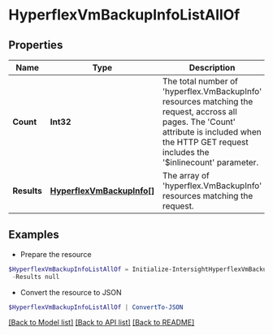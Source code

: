 # HyperflexVmBackupInfoListAllOf
## Properties

Name | Type | Description | Notes
------------ | ------------- | ------------- | -------------
**Count** | **Int32** | The total number of &#39;hyperflex.VmBackupInfo&#39; resources matching the request, accross all pages. The &#39;Count&#39; attribute is included when the HTTP GET request includes the &#39;$inlinecount&#39; parameter. | [optional] 
**Results** | [**HyperflexVmBackupInfo[]**](HyperflexVmBackupInfo.md) | The array of &#39;hyperflex.VmBackupInfo&#39; resources matching the request. | [optional] 

## Examples

- Prepare the resource
```powershell
$HyperflexVmBackupInfoListAllOf = Initialize-IntersightHyperflexVmBackupInfoListAllOf  -Count null `
 -Results null
```

- Convert the resource to JSON
```powershell
$HyperflexVmBackupInfoListAllOf | ConvertTo-JSON
```

[[Back to Model list]](../README.md#documentation-for-models) [[Back to API list]](../README.md#documentation-for-api-endpoints) [[Back to README]](../README.md)

